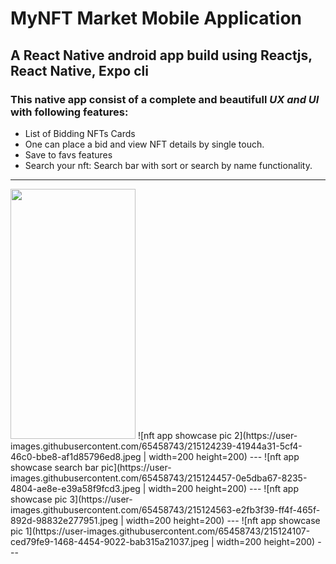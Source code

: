 # MyNFT Market Mobile Application
## A React Native android app build using **Reactjs, React Native, Expo cli**


### This native app consist of a complete and beautifull _UX and UI_ with following features:
- List of Bidding NFTs Cards
- One can place a bid and view NFT details by single touch.
- Save to favs features
- Search your nft: Search bar with sort or search by name functionality.

---
<img src="https://camo.githubusercontent.com/..." data-canonical-src="https://user-images.githubusercontent.com/65458743/215124239-41944a31-5cf4-46c0-bbe8-af1d85796ed8.jpeg" width="200" height="400" />
![nft app showcase pic 2](https://user-images.githubusercontent.com/65458743/215124239-41944a31-5cf4-46c0-bbe8-af1d85796ed8.jpeg | width=200 height=200)
---
![nft app showcase search bar pic](https://user-images.githubusercontent.com/65458743/215124457-0e5dba67-8235-4804-ae8e-e39a58f9fcd3.jpeg | width=200 height=200)
---
![nft app showcase pic 3](https://user-images.githubusercontent.com/65458743/215124563-e2fb3f39-ff4f-465f-892d-98832e277951.jpeg | width=200 height=200)
---
![nft app showcase pic 1](https://user-images.githubusercontent.com/65458743/215124107-ced79fe9-1468-4454-9022-bab315a21037.jpeg | width=200 height=200)
---

